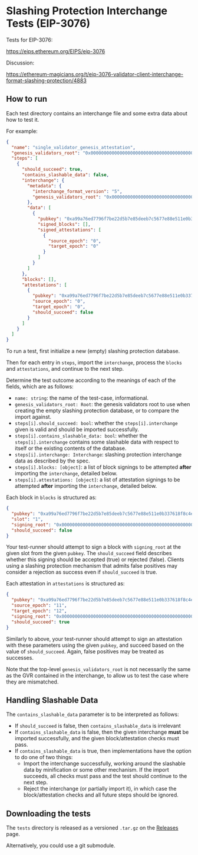 # Slashing Protection Interchange Tests (EIP-3076)

Tests for EIP-3076:

https://eips.ethereum.org/EIPS/eip-3076

Discussion:

https://ethereum-magicians.org/t/eip-3076-validator-client-interchange-format-slashing-protection/4883

## How to run

Each test directory contains an interchange file and some extra data about how to test it.

For example:

```json
{
  "name": "single_validator_genesis_attestation",
  "genesis_validators_root": "0x0000000000000000000000000000000000000000000000000000000000000000",
  "steps": [
    {
      "should_succeed": true,
      "contains_slashable_data": false,
      "interchange": {
        "metadata": {
          "interchange_format_version": "5",
          "genesis_validators_root": "0x0000000000000000000000000000000000000000000000000000000000000000"
        },
        "data": [
          {
            "pubkey": "0xa99a76ed7796f7be22d5b7e85deeb7c5677e88e511e0b337618f8c4eb61349b4bf2d153f649f7b53359fe8b94a38e44c",
            "signed_blocks": [],
            "signed_attestations": [
              {
                "source_epoch": "0",
                "target_epoch": "0"
              }
            ]
          }
        ]
      },
      "blocks": [],
      "attestations": [
        {
          "pubkey": "0xa99a76ed7796f7be22d5b7e85deeb7c5677e88e511e0b337618f8c4eb61349b4bf2d153f649f7b53359fe8b94a38e44c",
          "source_epoch": "0",
          "target_epoch": "0",
          "should_succeed": false
        }
      ]
    }
  ]
}
```

To run a test, first initialize a new (empty) slashing protection database.

Then for each entry in `steps`, import the `interchange`, process the `blocks` and `attestations`,
and continue to the next step.

Determine the test outcome according to the meanings of each of the fields,
which are as follows:

* `name: string`: the name of the test-case, informational.
* `genesis_validators_root: Root`: the genesis validators root to use when
  creating the empty slashing protection database, or to compare the import
  against.
* `steps[i].should_succeed: bool`: whether the `steps[i].interchange` given is valid and should
  be imported successfully.
* `steps[i].contains_slashable_data: bool`: whether the `steps[i].interchange` contains some
  slashable data with respect to itself or the existing contents of the database.
* `steps[i].interchange: Interchange`: slashing protection interchange data as described
  by the spec.
* `steps[i].blocks: [object]`: a list of block signings to be attempted **after**
  importing the `interchange`, detailed below.
* `steps[i].attestations: [object]`: a list of attestation signings to be attempted **after**
  importing the `interchange`, detailed below.

Each block in `blocks` is structured as:

```json
{
  "pubkey": "0xa99a76ed7796f7be22d5b7e85deeb7c5677e88e511e0b337618f8c4eb61349b4bf2d153f649f7b53359fe8b94a38e44c",
  "slot": "1",
  "signing_root": "0x0000000000000000000000000000000000000000000000000000000000000000",
  "should_succeed": false
}
```

Your test-runner should attempt to sign a block with `signing_root` at the
given slot from the given `pubkey`. The `should_succeed` field describes
whether this signing should be accepted (true) or rejected (false). Clients
using a slashing protection mechanism that admits false positives may consider
a rejection as success even if `should_succeed` is true.

Each attestation in `attestations` is structured as:

```json
{
  "pubkey": "0xa99a76ed7796f7be22d5b7e85deeb7c5677e88e511e0b337618f8c4eb61349b4bf2d153f649f7b53359fe8b94a38e44c",
  "source_epoch": "11",
  "target_epoch": "12",
  "signing_root": "0x0000000000000000000000000000000000000000000000000000000000000000",
  "should_succeed": true
}
```

Similarly to above, your test-runner should attempt to sign an attestation with these parameters
using the given `pubkey`, and succeed based on the value of `should_succeed`. Again, false positives
may be treated as successes.

Note that the top-level `genesis_validators_root` is not necessarily the same
as the GVR contained in the interchange, to allow us to test the case where
they are mismatched.

## Handling Slashable Data

The `contains_slashable_data` parameter is to be interpreted as follows:

- If `should_succeed` is false, then `contains_slashable_data` is irrelevant
- If `contains_slashable_data` is false, then the given interchange **must** be imported
  successfully, and the given block/attestation checks must pass.
- If `contains_slashable_data` is true, then implementations have the option to do one of two
  things:
  	- Import the interchange successfully, working around the slashable data by minification
	  or some other mechanism. If the import succeeds, all checks must pass and the test
	  should continue to the next step.
	- Reject the interchange (or partially import it), in which case the block/attestation
	  checks and all future steps should be ignored.

## Downloading the tests

The `tests` directory is released as a versioned `.tar.gz` on the [Releases](https://github.com/eth-clients/slashing-protection-interchange-tests/releases) page.

Alternatively, you could use a git submodule.
